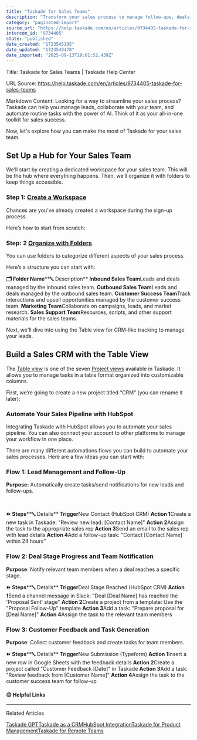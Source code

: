```yaml
---
title: "Taskade for Sales Teams"
description: "Transform your sales process to manage follow-ups, deals, and customer feedback."
category: "paginated-import"
source_url: "https://help.taskade.com/en/articles/9734405-taskade-for-sales-teams"
intercom_id: "9734405"
state: "published"
date_created: "1723545195"
date_updated: "1723549478"
date_imported: "2025-09-13T19:01:52.439Z"
---
```


Title: Taskade for Sales Teams | Taskade Help Center

URL Source: https://help.taskade.com/en/articles/9734405-taskade-for-sales-teams

Markdown Content:
Looking for a way to streamline your sales process? Taskade can help you manage leads, collaborate with your team, and automate routine tasks with the power of AI. Think of it as your all-in-one toolkit for sales success.

Now, let's explore how you can make the most of Taskade for your sales team.

**Set Up a Hub for Your Sales Team**
------------------------------------

We’ll start by creating a dedicated workspace for your sales team. This will be the hub where everything happens. Then, we’ll organize it with folders to keep things accessible.

### Step 1: [Create a Workspace](https://help.taskade.com/en/articles/8958483-create-a-workspace)

Chances are you’ve already created a workspace during the sign-up process.

Here’s how to start from scratch:

### Step: 2 [Organize with Folders](https://help.taskade.com/en/articles/8958495-create-a-folder-subspace)

You can use folders to categorize different aspects of your sales process.

Here’s a structure you can start with:

**🗂️ Folder Name****🔤 Description**
**Inbound Sales Team**Leads and deals managed by the inbound sales team.
**Outbound Sales Team**Leads and deals managed by the outbound sales team.
**Customer Success Team**Track interactions and upsell opportunities managed by the customer success team.
**Marketing Team**Collaborate on campaigns, leads, and market research.
**Sales Support Team**Resources, scripts, and other support materials for the sales teams.

Next, we'll dive into using the Table view for CRM-like tracking to manage your leads.

**Build a Sales CRM with the Table View**
-----------------------------------------

The [Table view](https://intercom.help/taskade/en/articles/8958389-table-view) is one of the seven [Project views](https://help.taskade.com/en/articles/8958384-what-are-project-views) available in Taskade. It allows you to manage tasks in a table format organized into customizable columns.

First, we’re going to create a new project titled “CRM” (you can rename it later):

### **Automate Your Sales Pipeline with HubSpot**

Integrating Taskade with HubSpot allows you to automate your sales pipeline. You can also connect your account to other platforms to manage your workflow in one place.

There are many different automations flows you can build to automate your sales processes. Here are a few ideas you can start with:

### Flow 1: Lead Management and Follow-Up

**Purpose:** Automatically create tasks/send notifications for new leads and follow-ups.

​

**⏩ Steps****🔤 Details**
**Trigger**New Contact (HubSpot CRM)
**Action 1**Create a new task in Taskade: "Review new lead: [Contact Name]"
**Action 2**Assign the task to the appropriate sales rep
**Action 3**Send an email to the sales rep with lead details
**Action 4**Add a follow-up task: "Contact [Contact Name] within 24 hours"

### Flow 2: Deal Stage Progress and Team Notification

**Purpose**: Notify relevant team members when a deal reaches a specific stage.

**⏩ Steps****🔤 Details**
**Trigger**Deal Stage Reached (HubSpot CRM)
**Action 1**Send a channel message in Slack: "Deal [Deal Name] has reached the 'Proposal Sent' stage"
**Action 2**Create a project from a template: Use the "Proposal Follow-Up" template
**Action 3**Add a task: "Prepare proposal for [Deal Name]"
**Action 4**Assign the task to the relevant team members

### Flow 3: Customer Feedback and Task Generation

**Purpose**: Collect customer feedback and create tasks for team members.

**⏩ Steps****🔤 Details**
**Trigger**New Submission (Typeform)
**Action 1**Insert a new row in Google Sheets with the feedback details
**Action 2**Create a project called "Customer Feedback [Date]" in Taskade
**Action 3**Add a task: "Review feedback from [Customer Name]"
**Action 4**Assign the task to the customer success team for follow-up

#### **😊 Helpful Links**

* * *

Related Articles

[Taskade GPT](https://help.taskade.com/en/articles/8958541-taskade-gpt)[Taskade as a CRM](https://help.taskade.com/en/articles/9207550-taskade-as-a-crm)[HubSpot Integration](https://help.taskade.com/en/articles/9315508-hubspot-integration)[Taskade for Product Management](https://help.taskade.com/en/articles/9734766-taskade-for-product-management)[Taskade for Remote Teams](https://help.taskade.com/en/articles/9738921-taskade-for-remote-teams)
